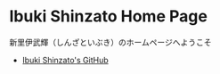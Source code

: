 # Ibuki Shinzato Home Page

新里伊武輝（しんざといぶき）のホームページへようこそ

- [Ibuki Shinzato's GitHub](https://github.com/IbukiShinzato)



